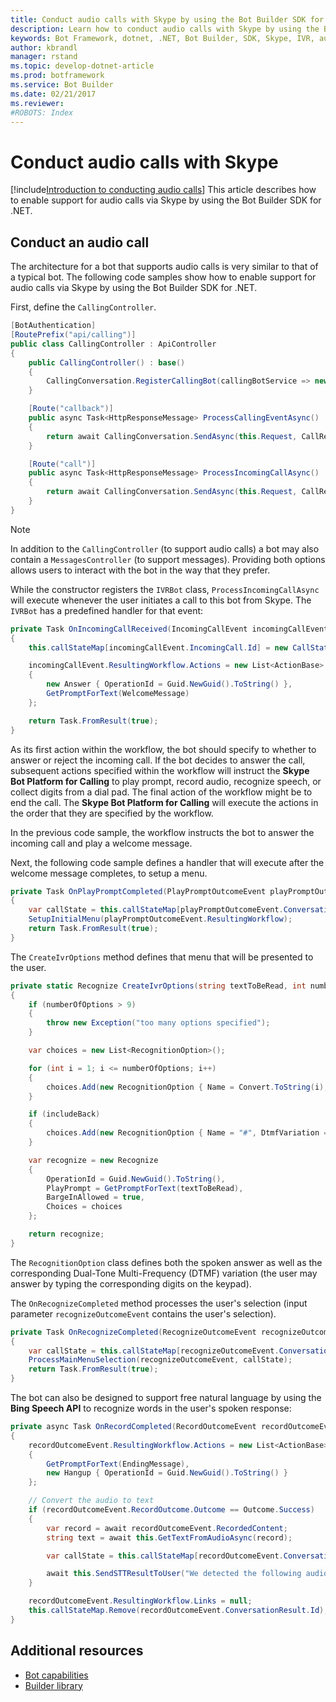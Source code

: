 ```yaml
---
title: Conduct audio calls with Skype by using the Bot Builder SDK for .NET | Microsoft Docs
description: Learn how to conduct audio calls with Skype by using the Bot Builder SDK for .NET.
keywords: Bot Framework, dotnet, .NET, Bot Builder, SDK, Skype, IVR, audio call
author: kbrandl
manager: rstand
ms.topic: develop-dotnet-article
ms.prod: botframework
ms.service: Bot Builder
ms.date: 02/21/2017
ms.reviewer:
#ROBOTS: Index
---
```


# Conduct audio calls with Skype

[!include[Introduction to conducting audio calls](~/includes/snippet-audio-call-intro.md)]
This article describes how to enable support for audio calls via Skype by using the Bot Builder SDK for .NET. 

## Conduct an audio call

The architecture for a bot that supports audio calls is very similar to that of a typical bot. 
The following code samples show how to enable support for audio calls via Skype by using the Bot Builder SDK for .NET. 

First, define the `CallingController`.

```cs
[BotAuthentication]
[RoutePrefix("api/calling")]
public class CallingController : ApiController
{
    public CallingController() : base()
    {
        CallingConversation.RegisterCallingBot(callingBotService => new IVRBot(callingBotService));
    }

    [Route("callback")]
    public async Task<HttpResponseMessage> ProcessCallingEventAsync()
    {
        return await CallingConversation.SendAsync(this.Request, CallRequestType.CallingEvent);
    }

    [Route("call")]
    public async Task<HttpResponseMessage> ProcessIncomingCallAsync()
    {
        return await CallingConversation.SendAsync(this.Request, CallRequestType.IncomingCall);
    }
}
```

> [!NOTE]
> In addition to the `CallingController` (to support audio calls) a bot may also contain a `MessagesController` 
> (to support messages). Providing both options allows users to interact with the bot in the way that they prefer.

While the constructor registers the `IVRBot` class, `ProcessIncomingCallAsync` will execute whenever 
the user initiates a call to this bot from Skype. 
The `IVRBot` has a predefined handler for that event:

```cs
private Task OnIncomingCallReceived(IncomingCallEvent incomingCallEvent)
{
    this.callStateMap[incomingCallEvent.IncomingCall.Id] = new CallState(incomingCallEvent.IncomingCall.Participants);

    incomingCallEvent.ResultingWorkflow.Actions = new List<ActionBase>
    {
        new Answer { OperationId = Guid.NewGuid().ToString() },
        GetPromptForText(WelcomeMessage)
    };

    return Task.FromResult(true);
}
```

As its first action within the workflow, the bot should specify to whether to answer or reject the incoming call. 
If the bot decides to answer the call, subsequent actions specified within the workflow will instruct the 
**Skype Bot Platform for Calling** to play prompt, record audio, recognize speech, or collect digits from a dial pad. 
The final action of the workflow might be to end the call. 
The **Skype Bot Platform for Calling** will execute the actions in the order that they are specified by the workflow. 

In the previous code sample, the workflow instructs the bot to answer the incoming call and play a welcome message. 

Next, the following code sample defines a handler that will execute after the welcome message completes, 
to setup a menu.

```cs
private Task OnPlayPromptCompleted(PlayPromptOutcomeEvent playPromptOutcomeEvent)
{
    var callState = this.callStateMap[playPromptOutcomeEvent.ConversationResult.Id];
    SetupInitialMenu(playPromptOutcomeEvent.ResultingWorkflow);
    return Task.FromResult(true);
}
```

The `CreateIvrOptions` method defines that menu that will be presented to the user.

```cs
private static Recognize CreateIvrOptions(string textToBeRead, int numberOfOptions, bool includeBack)
{
    if (numberOfOptions > 9)
    {
        throw new Exception("too many options specified");
    }

    var choices = new List<RecognitionOption>();

    for (int i = 1; i <= numberOfOptions; i++)
    {
        choices.Add(new RecognitionOption { Name = Convert.ToString(i), DtmfVariation = (char)('0' + i) });
    }

    if (includeBack)
    {
        choices.Add(new RecognitionOption { Name = "#", DtmfVariation = '#' });
    }

    var recognize = new Recognize
    {
        OperationId = Guid.NewGuid().ToString(),
        PlayPrompt = GetPromptForText(textToBeRead),
        BargeInAllowed = true,
        Choices = choices
    };

    return recognize;
}
```

The `RecognitionOption` class defines both the spoken answer as well as the corresponding Dual-Tone Multi-Frequency (DTMF) variation (the user may answer by typing the corresponding digits on the keypad).

The `OnRecognizeCompleted` method processes the user's selection (input parameter `recognizeOutcomeEvent` contains 
the user's selection).

```cs
private Task OnRecognizeCompleted(RecognizeOutcomeEvent recognizeOutcomeEvent)
{
    var callState = this.callStateMap[recognizeOutcomeEvent.ConversationResult.Id];
    ProcessMainMenuSelection(recognizeOutcomeEvent, callState);
    return Task.FromResult(true);
}
```

The bot can also be designed to support free natural language by using the **Bing Speech API** to recognize words in the user's spoken response:

```cs
private async Task OnRecordCompleted(RecordOutcomeEvent recordOutcomeEvent)
{
    recordOutcomeEvent.ResultingWorkflow.Actions = new List<ActionBase>
    {
        GetPromptForText(EndingMessage),
        new Hangup { OperationId = Guid.NewGuid().ToString() }
    };

    // Convert the audio to text
    if (recordOutcomeEvent.RecordOutcome.Outcome == Outcome.Success)
    {
        var record = await recordOutcomeEvent.RecordedContent;
        string text = await this.GetTextFromAudioAsync(record);

        var callState = this.callStateMap[recordOutcomeEvent.ConversationResult.Id];

        await this.SendSTTResultToUser("We detected the following audio: " + text, callState.Participants);
    }

    recordOutcomeEvent.ResultingWorkflow.Links = null;
    this.callStateMap.Remove(recordOutcomeEvent.ConversationResult.Id);
}
```

## Additional resources

- [Bot capabilities](~/design/capabilities.md)
- <a href="https://docs.botframework.com/en-us/csharp/builder/sdkreference/d3/ddb/namespace_microsoft_1_1_bot_1_1_builder.html" target="_blank">Builder library</a>